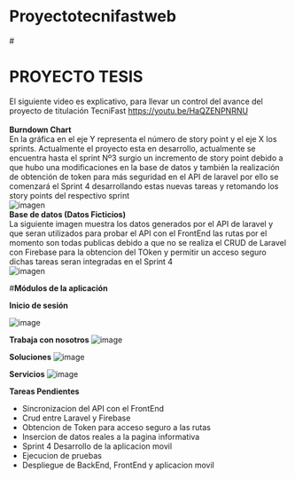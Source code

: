 # Proyectotecnifastweb
#<h1><b>PROYECTO TESIS</b></h1>
El siguiente video es explicativo, para llevar un control del avance del proyecto de titulación TecniFast https://youtu.be/HaQZENPNRNU
<br>
<br>
<b>Burndown Chart</b>
<br>
En la gráfica en el eje Y representa el número de story point y el eje X los sprints. 
Actualmente el proyecto esta en desarrollo, actualmente se encuentra hasta el sprint Nº3 surgio un incremento de story point debido a que hubo una modificaciones en la base de datos y también la realización de obtención de token para más seguridad en el API de laravel por ello se comenzará el Sprint 4 desarrollando estas nuevas tareas y retomando los story points del respectivo sprint
<br>
![imagen](https://user-images.githubusercontent.com/55716749/127089162-73f6988e-8991-4b84-b656-e3f6165606cf.png)
<br>
<b>Base de datos (Datos Ficticios)</b> 
<br>
La siguiente imagen muestra los datos generados por el API de laravel y que seran utilizados para probar el API con el FrontEnd las rutas por el momento son todas publicas debido a que no se realiza el CRUD de Laravel con Firebase para la obtencion del TOken y permitir un acceso seguro dichas tareas seran integradas en el Sprint 4
<br>
![imagen](https://user-images.githubusercontent.com/55716749/127091428-2bdc6881-52a2-4aac-8666-c570daac51ab.png)

#<b>Módulos de la aplicación</b>

<b>Inicio de sesión</b>

![image](https://user-images.githubusercontent.com/67065421/127094675-1baf6cd8-3d50-44da-ae98-8ba393cecd33.png)

<b>Trabaja con nosotros</b>
![image](https://user-images.githubusercontent.com/67065421/127095369-ac27a6c6-d347-489f-b5a5-9d88c4f7bf52.png)

<b>Soluciones</b>
![image](https://user-images.githubusercontent.com/67065421/127095664-0143ca78-39df-43e6-ba03-8e30e2d9f047.png)

<b>Servicios</b>
![image](https://user-images.githubusercontent.com/67065421/127095685-eb9e52ea-7abd-46a8-8683-e51f645d2b79.png)

<b>Tareas Pendientes</b>
* Sincronizacion del API con el FrontEnd 
* Crud entre Laravel y Firebase 
* Obtencion de Token para acceso seguro a las rutas 
* Insercion de datos reales a la pagina informativa
* Sprint 4 Desarrollo de la aplicacion movil
* Ejecucion de pruebas 
* Despliegue de BackEnd, FrontEnd y aplicacion movil








